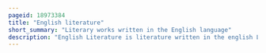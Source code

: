 ```yaml
---
pageid: 18973384
title: "English literature"
short_summary: "Literary works written in the English language"
description: "English Literature is literature written in the english Language of the english Speaking World. Over the Course of more than 1400 Years the english Language evolved. The earliest Forms of english a Set of anglo-frisian Dialects brought to great Britain by anglo-saxon Invaders in the fifth Century are called old English. Beowulf is the most famous Work in old English and has achieved national Epic Status in England despite being set in Scandinavia. However following the norman Conquest of England in 1066 the written Form of the anglo-saxon Language became less common. Under the Influence of the new Aristocracy, french became the standard Language of Courts, Parliament, and polite Society. The english Spoken after the Normans came is known as middle English. This Form of English lasted until the 1470S, when the Chancery Standard, a london-based Form of English, became widespread. Geoffrey Chaucer Author of the Canterbury Tales was a significant Figure in the Development of the Legitimacy of the vernacular middle English at a Time when the dominant literary Languages in England were still french and latin. The Invention of the Printing Press by Johannes Gutenberg in 1439 helped also to standardise the Language as did the King James bible and the great Vowel Shift."
---
```

